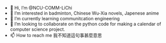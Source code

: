 - 👋 Hi, I’m @NCU-COMM-LiChi
- 👀 I’m interested in badminton, Chinese Wu-Xia novels, Japenese anime
- 🌱 I’m currently learning communitcation engineering 
- 💞️ I’m looking to collaborate on the python code for making a calendar of computer science project.
- 📫 How to reach me  我不知道這句事甚麼意思

<!---
NCU-COMM-LiChi/NCU-COMM-LiChi is a ✨ special ✨ repository because its `README.md` (this file) appears on your GitHub profile.
You can click the Preview link to take a look at your changes.
--->
